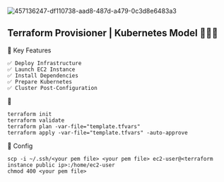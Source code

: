 ![457136247-df110738-aad8-487d-a479-0c3d8e6483a3](https://github.com/user-attachments/assets/f7e098ae-c919-43b5-b40d-3d7275e3b044)

## Terraform Provisioner | Kubernetes Model  🚀🚀🚀



🎯  Key Features
```
✅ Deploy Infrastructure
✅ Launch EC2 Instance
✅ Install Dependencies 
✅ Prepare Kubernetes 
✅ Cluster Post-Configuration
```

🚀 
```
terraform init
terraform validate
terraform plan -var-file="template.tfvars"
terraform apply -var-file="template.tfvars" -auto-approve
```

🧩 Config 

```
scp -i ~/.ssh/<your pem file> <your pem file> ec2-user@<terraform instance public ip>:/home/ec2-user
chmod 400 <your pem file>
```

